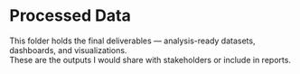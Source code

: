 # Processed Data

This folder holds the final deliverables — analysis-ready datasets, dashboards, and visualizations.  
These are the outputs I would share with stakeholders or include in reports.  
